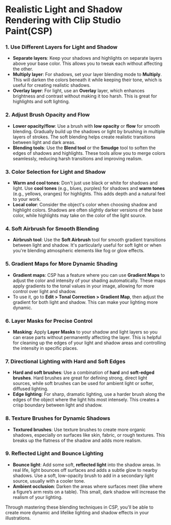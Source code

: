 # Realistic Light and Shadow Rendering with Clip Studio Paint(CSP)

### 1. **Use Different Layers for Light and Shadow**

- **Separate layers**: Keep your shadows and highlights on separate layers above your base color. This allows you to tweak each without affecting the other.
- **Multiply layer**: For shadows, set your layer blending mode to **Multiply**. This will darken the colors beneath it while keeping their tone, which is useful for creating realistic shadows.
- **Overlay layer**: For light, use an **Overlay** layer, which enhances brightness and contrast without making it too harsh. This is great for highlights and soft lighting.

### 2. **Adjust Brush Opacity and Flow**

- **Lower opacity/flow**: Use a brush with **low opacity** or **flow** for smooth blending. Gradually build up the shadows or light by brushing in multiple layers of strokes. The soft blending helps create realistic transitions between light and dark areas.
- **Blending tools**: Use the **Blend tool** or the **Smudge** tool to soften the edges of shadows and highlights. These tools allow you to merge colors seamlessly, reducing harsh transitions and improving realism.

### 3. **Color Selection for Light and Shadow**

- **Warm and cool tones**: Don't just use black or white for shadows and light. Use **cool tones** (e.g., blues, purples) for shadows and **warm tones** (e.g., yellows, oranges) for highlights. This adds depth and a natural feel to your work.
- **Local color**: Consider the object's color when choosing shadow and highlight colors. Shadows are often slightly darker versions of the base color, while highlights may take on the color of the light source.

### 4. **Soft Airbrush for Smooth Blending**

- **Airbrush tool**: Use the **Soft Airbrush** tool for smooth gradient transitions between light and shadow. It's particularly useful for soft light or when you're blending atmospheric elements like fog or glow effects.

### 5. **Gradient Maps for More Dynamic Shading**

- **Gradient maps**: CSP has a feature where you can use **Gradient Maps** to adjust the color and intensity of your shading automatically. These maps apply gradients to the tonal values in your image, allowing for more control over light and shadow.
- To use it, go to **Edit > Tonal Correction > Gradient Map**, then adjust the gradient for both light and shadow. This can make your lighting more dynamic.

### 6. **Layer Masks for Precise Control**

- **Masking**: Apply **Layer Masks** to your shadow and light layers so you can erase parts without permanently affecting the layer. This is helpful for cleaning up the edges of your light and shadow areas and controlling the intensity in specific places.

### 7. **Directional Lighting with Hard and Soft Edges**

- **Hard and soft brushes**: Use a combination of **hard** and **soft-edged brushes**. Hard brushes are great for defining strong, direct light sources, while soft brushes can be used for ambient light or softer, diffused lighting.
- **Edge lighting**: For sharp, dramatic lighting, use a harder brush along the edges of the object where the light hits most intensely. This creates a crisp boundary between light and shadow.

### 8. **Texture Brushes for Dynamic Shadows**

- **Textured brushes**: Use texture brushes to create more organic shadows, especially on surfaces like skin, fabric, or rough textures. This breaks up the flatness of the shadow and adds more realism.

### 9. **Reflected Light and Bounce Lighting**

- **Bounce light**: Add some soft, **reflected light** into the shadow areas. In real life, light bounces off surfaces and adds a subtle glow to nearby shadows. Use a soft, low-opacity brush to add in a secondary light source, usually with a cooler tone.
- **Ambient occlusion**: Darken the areas where surfaces meet (like where a figure’s arm rests on a table). This small, dark shadow will increase the realism of your lighting.

Through mastering these blending techniques in CSP, you'll be able to create more dynamic and lifelike lighting and shadow effects in your illustrations.


